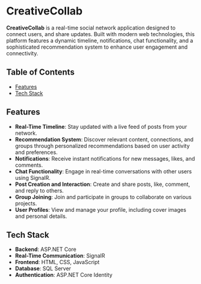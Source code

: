 
# CreativeCollab

**CreativeCollab** is a real-time social network application designed to connect users, and share updates. Built with modern web technologies, this platform features a dynamic timeline, notifications, chat functionality, and a sophisticated recommendation system to enhance user engagement and connectivity.


## Table of Contents

- [Features](#features)
- [Tech Stack](#tech-stack)


## Features

- **Real-Time Timeline**: Stay updated with a live feed of posts from your network.
- **Recommendation System**: Discover relevant content, connections, and groups through personalized recommendations based on user activity and preferences.
- **Notifications**: Receive instant notifications for new messages, likes, and comments.
- **Chat Functionality**: Engage in real-time conversations with other users using SignalR.
- **Post Creation and Interaction**: Create and share posts, like, comment, and reply to others.
- **Group Joining**: Join and participate in groups to collaborate on various projects.
- **User Profiles**: View and manage your profile, including cover images and personal details.



## Tech Stack

- **Backend**: ASP.NET Core
- **Real-Time Communication**: SignalR
- **Frontend**: HTML, CSS, JavaScript
- **Database**: SQL Server
- **Authentication**: ASP.NET Core Identity
